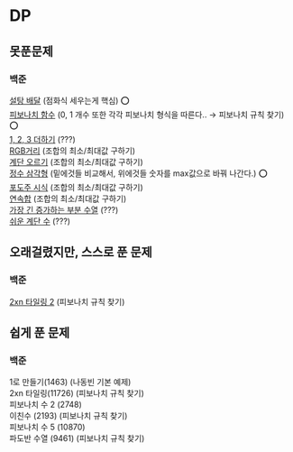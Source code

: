 # DP

## 못푼문제
### 백준
[설탕 배달](https://www.acmicpc.net/problem/2839) (점화식 세우는게 핵심) :o: <br>
[피보나치 함수](https://www.acmicpc.net/problem/1003) (0, 1 개수 또한 각각 피보나치 형식을 따른다.. → 피보나치 규칙 찾기) :o: <br>
[1, 2, 3 더하기](https://www.acmicpc.net/problem/9095) (???) <br>
[RGB거리](https://www.acmicpc.net/problem/1149) (조합의 최소/최대값 구하기) <br>
[계단 오르기](https://www.acmicpc.net/problem/2579) (조합의 최소/최대값 구하기) <br>
[정수 삼각형](https://www.acmicpc.net/problem/1932) (밑에것들 비교해서, 위에것들 숫자를 max값으로 바꿔 나간다.) :o: <br>
[포도주 시식](https://www.acmicpc.net/problem/2156) (조합의 최소/최대값 구하기) <br>
[연속합](https://www.acmicpc.net/problem/1912) (조합의 최소/최대값 구하기) <br>
[가장 긴 증가하는 부분 수열](https://www.acmicpc.net/problem/11053) (???) <br>
[쉬운 계단 수](https://www.acmicpc.net/problem/10844) (???) <br>

## 오래걸렸지만, 스스로 푼 문제
### 백준
[2xn 타일링 2](https://www.acmicpc.net/problem/11727) (피보나치 규칙 찾기) <br>

## 쉽게 푼 문제
### 백준
1로 만들기(1463) (나동빈 기본 예제) <br>
2xn 타일링(11726) (피보나치 규칙 찾기) <br>
피보나치 수 2 (2748) <br>
이친수 (2193) (피보나치 규칙 찾기) <br>
피보나치 수 5 (10870) <br>
파도반 수열 (9461) (피보나치 규칙 찾기) <br>
